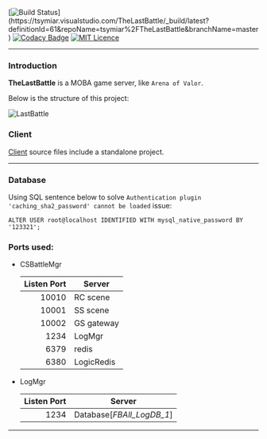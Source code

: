 ﻿
   [![Build Status](https://tsymiar.visualstudio.com/TheLastBattle/_apis/build/status/TheLastBattle-ASP.NET%20Core%20(.NET%20Framework)-CI?repoName=tsymiar%2FTheLastBattle&branchName=master)](https://tsymiar.visualstudio.com/TheLastBattle/_build/latest?definitionId=61&repoName=tsymiar%2FTheLastBattle&branchName=master)
   [![Codacy Badge](https://app.codacy.com/project/badge/Grade/14f96c5374174585a1448b7ba1750db7)](https://app.codacy.com/gh/tsymiar/TheLastBattle/dashboard?utm_source=gh&utm_medium=referral&utm_content=&utm_campaign=Badge_grade)
   [![MIT Licence](https://tsymiar.github.io/MyAutomatic/image/unlicense.svg)](https://unlicense.org/)

-------
### Introduction

   **TheLastBattle** is a MOBA game server, like `Arena of Valor`.
   
   Below is the structure of this project:

   ![](https://github.com/tsymiar/BattleServer/blob/master/Document/image/LastBattle.jpg "LastBattle")

### Client

   [Client](https://github.com/tsymiar/BattleServer/tree/master/Client) source files include a standalone project.

-------
### Database

   Using SQL sentence below to solve `Authentication plugin 'caching_sha2_password' cannot be loaded` issue:
    
   `ALTER USER root@localhost IDENTIFIED WITH mysql_native_password BY '123321';`

### Ports used:

* CSBattleMgr

  Listen Port | Server
  ------------: | ------------- 
  10010 | RC scene
  10001 | SS scene
  10002 | GS gateway
   1234 | LogMgr
   6379 | redis
   6380 | LogicRedis
   
* LogMgr

  Listen Port | Server
  ------------: | ------------- 
  1234 | Database[*FBAll_LogDB_1*]
-------

